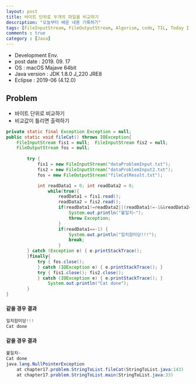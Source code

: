 ```yaml
---
layout: post
title: 바이트 단위로 두개의 파일을 비교하기
description: "오늘부터 배운 내용 기록하기"
tags: [FileInputStream, FileOutputStream, Algorism, code, TIL, Today I Leaned]
comments : true
category : [Java]
---
```


* Development Env.
* post date : 2019. 09. 17
* OS : macOS Majave 64bit
* Java version : JDK 1.8.0 J_220 JRE8
* Eclipse : 2019-06 (4.12.0)

## Problem

* 바이트 단위로 비교하기
* 비교값이 틀리면 출력하기

```java
private static final Exception Exception = null;
public static void fileCat() throws IOException{
	FileInputStream fis1 = null;  FileInputStream fis2 = null;
	FileOutputStream fos = null;
        
        try {
            fis1 = new FileInputStream("dataProblemInput.txt");
            fis2 = new FileInputStream("dataProblemInput2.txt");
            fos = new FileOutputStream("fileCatResult.txt");

            int readData1 = 0; int readData2 = 0; 
				while(true){
            		readData1 = fis1.read();
            		readData2 = fis2.read();
            		if(readData1!=readData2||(readData1!=-1&&readData2==-1)) {
            			System.out.println("불일치~");
            			throw Exception;
            		}
            		if(readData1==-1) {
            			System.out.println("일치함미당!!!");
            			break;
					}
        } catch (Exception e) { e.printStackTrace();
        }finally{
            try { fos.close();
            } catch (IOException e) { e.printStackTrace(); }
            try { fis1.close(); fis2.close();
            } catch (IOException e) { e.printStackTrace(); }
            	System.out.println("Cat done");
        }
}
```

#### 같을 경우 결과

```java
일치함미당!!!
Cat done
```

#### 같을 경우 결과

```java
불일치~
Cat done
java.lang.NullPointerException
	at chapter17.problem.StringToList.fileCat(StringToList.java:143)
	at chapter17.problem.StringToList.main(StringToList.java:33)
```